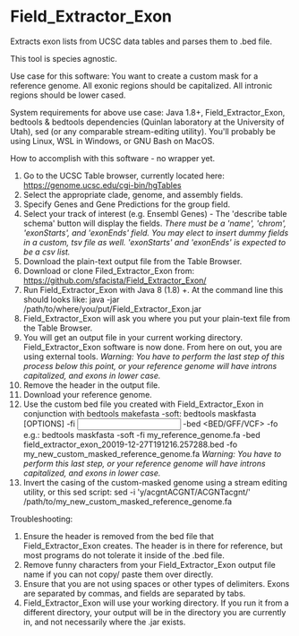 # Field_Extractor_Exon
Extracts exon lists from UCSC data tables and parses them to .bed file.

This tool is species agnostic.

Use case for this software: You want to create a custom mask for a reference genome. All exonic regions should be capitalized. All intronic regions should be lower cased.

System requirements for above use case: Java 1.8+, Field_Extractor_Exon, bedtools & bedtools dependencies (Quinlan laboratory at the University of Utah), sed (or any comparable stream-editing utility). You'll probably be using Linux, WSL in Windows, or GNU Bash on MacOS.

How to accomplish with this software - no wrapper yet.
1) Go to the UCSC Table browser, currently located here: https://genome.ucsc.edu/cgi-bin/hgTables
2) Select the appropriate clade, genome, and assembly fields.
3) Specify Genes and Gene Predictions for the group field.
4) Select your track of interest (e.g. Ensembl Genes) - The 'describe table schema' button will display the fields.
*There must be a 'name', 'chrom', 'exonStarts', and 'exonEnds' field. You may elect to insert dummy fields in a custom, tsv file as well. 'exonStarts' and 'exonEnds' is expected to be a csv list.*
5) Download the plain-text output file from the Table Browser.
6) Download or clone Filed_Extractor_Exon from: https://github.com/sfacista/Field_Extractor_Exon/
7) Run Field_Extractor_Exon with Java 8 (1.8) +. At the command line this should looks like:
java -jar /path/to/where/you/put/Field_Extractor_Exon.jar
8) Field_Extractor_Exon will ask you where you put your plain-text file from the Table Browser.
9) You will get an output file in your current working directory. Field_Extractor_Exon software is now done. From here on out, you are using external tools.
*Warning: You have to perform the last step of this process below this point, or your reference genome will have introns capitalized, and exons in lower case.*
10) Remove the header in the output file.
11) Download your reference genome.
12) Use the custom bed file you created with Field_Extractor_Exon in conjunction with bedtools makefasta -soft:
bedtools maskfasta [OPTIONS] -fi <input FASTA> -bed <BED/GFF/VCF> -fo <output FASTA>
  e.g.:
  bedtools maskfasta -soft -fi my_reference_genome.fa -bed field_extractor_exon_20019-12-27T191216.257288.bed -fo my_new_custom_masked_reference_genome.fa
*Warning: You have to perform this last step, or your reference genome will have introns capitalized, and exons in lower case.*
 13) Invert the casing of the custom-masked genome using a stream editing utility, or this sed script:
  sed -i 'y/acgntACGNT/ACGNTacgnt/' /path/to/my_new_custom_masked_reference_genome.fa

Troubleshooting:
1) Ensure the header is removed from the bed file that Field_Extractor_Exon creates. The header is in there for reference, but most programs do not tolerate it inside of the .bed file.
2) Remove funny characters from your Field_Extractor_Exon output file name if you can not copy/ paste them over directly. 
3) Ensure that you are not using spaces or other types of delimiters. Exons are separated by commas, and fields are separated by tabs.
4) Field_Extractor_Exon will use your working directory. If you run it from a different directory, your output will be in the directory you are currently in, and not necessarily where the .jar exists.
